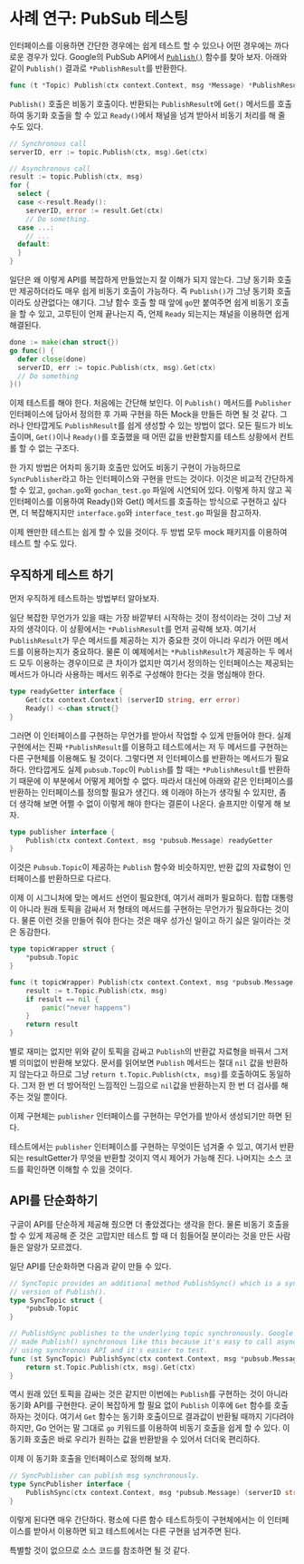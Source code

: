 # 사례 연구: PubSub 테스팅

인터페이스를 이용하면 간단한 경우에는 쉽게 테스트 할 수 있으나 어떤 경우에는
까다로운 경우가 있다. Google의 PubSub API에서
[`Publish()`](https://godoc.org/cloud.google.com/go/pubsub#Topic.Publish) 함수를
찾아 보자. 아래와 같이 `Publish()` 결과로 `*PublishResult`를 반환한다.

```go
func (t *Topic) Publish(ctx context.Context, msg *Message) *PublishResult
```

`Publish()` 호출은 비동기 호출이다. 반환되는 `PublishResult`에 `Get()` 메서드를
호출하여 동기화 호출을 할 수 있고 `Ready()`에서 채널을 넘겨 받아서 비동기 처리를
해 줄 수도 있다.

```go
// Synchronous call
serverID, err := topic.Publish(ctx, msg).Get(ctx)

// Asynchronous call
result := topic.Publish(ctx, msg)
for {
  select {
  case <-result.Ready():
    serverID, error := result.Get(ctx)
    // Do something.
  case ...:
    // ...
  default:
  }
}
```

일단은 왜 이렇게 API를 복잡하게 만들었는지 잘 이해가 되지 않는다. 그냥 동기화
호출만 제공하더라도 매우 쉽게 비동기 호출이 가능하다. 즉 `Publish()`가 그냥
동기화 호출이라도 상관없다는 얘기다. 그냥 함수 호출 할 때 앞에 `go`만 붙여주면
쉽게 비동기 호출을 할 수 있고, 고루틴이 언제 끝나는지 즉, 언제 `Ready` 되는지는
채널을 이용하면 쉽게 해결된다.

```go
done := make(chan struct{})
go func() {
  defer close(done)
  serverID, err := topic.Publish(ctx, msg).Get(ctx)
  // Do something
}()
```

이제 테스트를 해야 한다. 처음에는 간단해 보인다. 이 `Publish()` 메서드를
`Publisher` 인터페이스에 담아서 정의한 후 가짜 구현을 하든 Mock을 만들든 하면 될
것 같다. 그러나 안타깝게도 `PublishResult`를 쉽게 생성할 수 있는 방법이 없다.
모든 필드가 비노출이며, `Get()`이나 `Ready()`를 호출했을 때 어떤 값을 반환할지를
테스트 상황에서 컨트롤 할 수 없는 구조다.

한 가지 방법은 어차피 동기화 호출만 있어도 비동기 구현이 가능하므로
`SyncPublisher`라고 하는 인터페이스와 구현을 만드는 것이다. 이것은 비교적
간단하게 할 수 있고, `gochan.go`와 `gochan_test.go` 파일에 시연되어 있다. 이렇게
하지 않고 꼭 인터페이스를 이용하여 Ready()와 Get() 메서드를 호출하는 방식으로
구현하고 싶다면, 더 복잡해지지만 `interface.go`와 `interface_test.go` 파일을
참고하자.

이제 왠만한 테스트는 쉽게 할 수 있을 것이다. 두 방법 모두 mock 패키지를 이용하여
테스트 할 수도 있다.

## 우직하게 테스트 하기

먼저 우직하게 테스트하는 방법부터 알아보자.

일단 복잡한 무언가가 있을 때는 가장 바깥부터 시작하는 것이 정석이라는 것이 그냥
저자의 생각이다. 이 상황에서는 `*PublishResult`를 먼저 공략해 보자. 여기서
`PublishResult`가 무슨 메서드를 제공하는 지가 중요한 것이 아니라 우리가 어떤
메서드를 이용하는지가 중요하다. 물론 이 예제에서는 `*PublishResult`가 제공하는
두 메서드 모두 이용하는 경우이므로 큰 차이가 없지만 여기서 정의하는 인터페이스는
제공되는 메서드가 아니라 사용하는 메서드 위주로 구성해야 한다는 것을 명심해야
한다.

```go
type readyGetter interface {
	Get(ctx context.Context) (serverID string, err error)
	Ready() <-chan struct{}
}
```
그러면 이 인터페이스를 구현하는 무언가를 받아서 작업할 수 있게 만들어야 한다.
실제 구현에서는 진짜 `*PublishResult`를 이용하고 테스트에서는 저 두 메서드를
구현하는 다른 구현체를 이용해도 될 것이다. 그렇다면 저 인터페이스를 반환하는
메서드가 필요하다. 안타깝게도 실제 `pubsub.Topc`이 `Publish`를 할 때는
`*PublishResult`를 반환하기 때문에 이 부분에서 어떻게 제어할 수 없다. 따라서
대신에 아래와 같은 인터페이스를 반환하는 인터페이스를 정의할 필요가 생긴다.
왜 이래야 하는가 생각될 수 있지만, 좀 더 생각해 보면 어쩔 수 없이 이렇게 해야
한다는 결론이 나온다. 슬프지만 이렇게 해 보자.

```go
type publisher interface {
	Publish(ctx context.Context, msg *pubsub.Message) readyGetter
}
```

이것은 `Pubsub.Topic`이 제공하는 `Publish` 함수와 비슷하지만, 반환 값의 자료형이
인터페이스를 반환하므로 다르다.

이제 이 시그니처에 맞는 메서드 선언이 필요한데, 여기서 래퍼가 필요하다. 힙합
대통령이 아니라 원래 토픽을 감싸서 저 형태의 메서드를 구현하는 무언가가
필요하다는 것이다. 물론 이런 것을 만들어 줘야 한다는 것은 매우 성가신 일이고
하기 싫은 일이라는 것은 동감한다.

```go
type topicWrapper struct {
	*pubsub.Topic
}

func (t topicWrapper) Publish(ctx context.Context, msg *pubsub.Message) readyGetter {
	result := t.Topic.Publish(ctx, msg)
	if result == nil {
		panic("never happens")
	}
	return result
}
```

별로 재미는 없지만 위와 같이 토픽을 감싸고 `Publish`의 반환값 자료형을 바꿔서
그저 별 의미없이 반환해 보았다. 문서를 읽어보면 `Publish` 메서드는 절대 `nil`
값을 반환하지 않는다고 하므로 그냥 `return t.Topic.Publish(ctx, msg)`를
호출하여도 동일하다. 그저 한 번 더 방어적인 느낌적인 느낌으로 `nil`값을
반환하는지 한 번 더 검사를 해 주는 것일 뿐이다.

이제 구현체는 `publisher` 인터페이스를 구현하는 무언가를 받아서 생성되기만 하면
된다.

테스트에서는 `publisher` 인터페이스를 구현하는 무엇이든 넘겨줄 수 있고, 여기서
반환되는 resultGetter가 무엇을 반환할 것이지 역시 제어가 가능해 진다. 나머지는
소스 코드를 확인하면 이해할 수 있을 것이다.

## API를 단순화하기

구글이 API를 단순하게 제공해 줬으면 더 좋았겠다는 생각을 한다. 물론 비동기
호출을 할 수 있게 제공해 준 것은 고맙지만 테스트 할 때 더 힘들어질 분이라는 것을
만든 사람들은 알랑가 모르겠다.

일단 API를 단순화하면 다음과 같이 만들 수 있다.

```go
// SyncTopic provides an additional method PublishSync() which is a synchronous
// version of Publish().
type SyncTopic struct {
	*pubsub.Topic
}

// PublishSync publishes to the underlying topic synchronously. Google should've
// made Publish() synchronous like this because it's easy to call asynchronously
// using synchronous API and it's easier to test.
func (st SyncTopic) PublishSync(ctx context.Context, msg *pubsub.Message) (serverID string, err error) {
	return st.Topic.Publish(ctx, msg).Get(ctx)
}
```

역시 원래 있던 토픽을 감싸는 것은 같지만 이번에는 `Publish`를 구현하는 것이
아니라 동기화 API를 구현한다. 굳이 복잡하게 할 필요 없이 `Publish` 이후에 `Get`
함수를 호출하자는 것이다. 여기서 `Get` 함수는 동기화 호출이므로 결과값이 반환될
때까지 기다려야 하지만, Go 언어는 말 그대로 `go` 키워드를 이용하여 비동기 호출을
쉽게 할 수 있다. 이 동기화 호출은 바로 우리가 원하는 값을 반환받을 수 있어서
더더욱 편리하다.

이제 이 동기화 호출을 인터페이스로 정의해 보자.

```go
// SyncPublisher can publish msg synchronously.
type SyncPublisher interface {
	PublishSync(ctx context.Context, msg *pubsub.Message) (serverID string, err error)
}

```

이렇게 된다면 매우 간단하다. 평소에 다른 함수 테스트하듯이 구현체에서는 이
인터페이스를 받아서 이용하면 되고 테스트에서는 다른 구현을 넘겨주면 된다.

특별할 것이 없으므로 소스 코드를 참조하면 될 것 같다.
